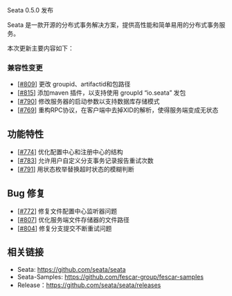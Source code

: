 Seata 0.5.0 发布

Seata 是一款开源的分布式事务解决方案，提供高性能和简单易用的分布式事务服务。

本次更新主要内容如下：

### 兼容性变更

- [[#809](https://github.com/seata/seata/pull/809)] 更改 groupid、artifactid和包路径
- [[#815](https://github.com/seata/seata/pull/815)] 添加maven 插件，以支持使用 groupId “io.seata” 发包
- [[#790](https://github.com/seata/seata/pull/790)] 修改服务器的启动参数以支持数据库存储模式
- [[#769](https://github.com/seata/seata/pull/769)] 重构RPC协议，在客户端中去掉XID的解析，使得服务端变成无状态

## 功能特性

- [[#774](https://github.com/seata/seata/pull/774)] 优化配置中心和注册中心的结构
- [[#783](https://github.com/seata/seata/pull/783)] 允许用户自定义分支事务记录报告重试次数
- [[#791](https://github.com/seata/seata/pull/791)] 用状态枚举替换超时状态的模糊判断

## Bug 修复

- [[#772](https://github.com/seata/seata/pull/772)] 修复文件配置中心监听器问题
- [[#807](https://github.com/seata/seata/pull/807)] 优化服务端文件存储器的文件路径
- [[#804](https://github.com/seata/seata/pull/804)] 修复分支提交不断重试问题



## 相关链接
- Seata: https://github.com/seata/seata 
- Seata-Samples: https://github.com/fescar-group/fescar-samples   
- Release：https://github.com/seata/seata/releases
